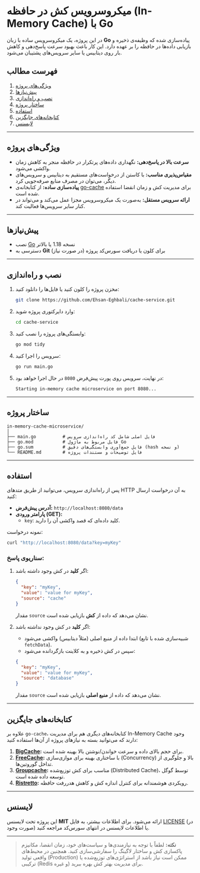 
# میکروسرویس کش در حافظه (In-Memory Cache) با Go

در این پروژه، یک میکروسرویس ساده با زبان **Go** پیاده‌سازی شده که وظیفه‌ی ذخیره و بازیابی داده‌ها در حافظه را بر عهده دارد. این کار باعث بهبود سرعت پاسخ‌دهی و کاهش بار روی دیتابیس یا سایر سرویس‌های پشتیبان می‌شود.

## فهرست مطالب

1. [ویژگی‌های پروژه](#ویژگیهای-پروژه)
2. [پیش‌نیازها](#پیشنیازها)
3. [نصب و راه‌اندازی](#نصب-و-راهاندازی)
4. [ساختار پروژه](#ساختار-پروژه)
5. [استفاده](#استفاده)
6. [کتابخانه‌های جایگزین](#کتابخانههای-جایگزین)
7. [لایسنس](#لایسنس)

---

## ویژگی‌های پروژه

- **سرعت بالا در پاسخ‌دهی:** نگهداری داده‌های پرتکرار در حافظه منجر به کاهش زمان واکشی می‌شود.
- **مقیاس‌پذیری مناسب:** با کاستن از درخواست‌های مستقیم به دیتابیس و سرویس‌های دیگر، می‌توان در مصرف منابع صرفه‌جویی کرد.
- **پیاده‌سازی ساده:** از کتابخانه‌ی [go-cache](https://github.com/patrickmn/go-cache) برای مدیریت کش و زمان انقضا استفاده شده است.
- **ارائه سرویس مستقل:** به‌صورت یک میکروسرویس مجزا عمل می‌کند و می‌تواند در کنار سایر سرویس‌ها فعالیت کند.

---

## پیش‌نیازها

- نصب [Go](https://golang.org/doc/install) نسخه 1.18 یا بالاتر
- دسترسی به **Git** برای کلون یا دریافت سورس‌کد پروژه (در صورت نیاز)

---

## نصب و راه‌اندازی

1. مخزن پروژه را کلون کنید یا فایل‌ها را دانلود کنید:

   ```bash
   git clone https://github.com/Ehsan-Eghbali/cache-service.git
   ```

2. وارد دایرکتوری پروژه شوید:

   ```bash
   cd cache-service
   ```

3. وابستگی‌های پروژه را نصب کنید:

   ```bash
   go mod tidy
   ```

4. سرویس را اجرا کنید:

   ```bash
   go run main.go
   ```

5. در نهایت، سرویس روی پورت پیش‌فرض `8080` در حال اجرا خواهد بود:

   ```
   Starting in-memory cache microservice on port 8080...
   ```

---

## ساختار پروژه

```
in-memory-cache-microservice/
│
├── main.go          # فایل اصلی شامل کد راه‌اندازی سرویس
├── go.mod           # فایل مربوط به ماژول Go
├── go.sum           # فایل جمع‌آوری وابستگی‌های دقیق (hash و نسخه)
└── README.md        # فایل توضیحات و مستندات پروژه
```

---

## استفاده

پس از راه‌اندازی سرویس، می‌توانید از طریق متدهای HTTP به آن درخواست ارسال کنید:

- **آدرس پیش‌فرض:** `http://localhost:8080/data`
- **پارامتر ورودی (GET):**
    - `key`: کلید داده‌ای که قصد واکشی آن را دارید.

نمونه درخواست:

```bash
curl "http://localhost:8080/data?key=myKey"
```

### سناریوی پاسخ:

1. اگر **کلید** در کش وجود داشته باشد:

   ```json
   {
     "key": "myKey",
     "value": "value for myKey",
     "source": "cache"
   }
   ```
   مقدار `source` نشان می‌دهد که داده از **کش** بازیابی شده است.

2. اگر **کلید** در کش وجود نداشته باشد:
    - ابتدا داده از منبع اصلی (مثلاً دیتابیس) واکشی می‌شود (شبیه‌سازی شده با تابع `fetchData`).
    - سپس در کش ذخیره و به کلاینت بازگردانده می‌شود:

   ```json
   {
     "key": "myKey",
     "value": "value for myKey",
     "source": "database"
   }
   ```
   مقدار `source` نشان می‌دهد که داده از **منبع اصلی** بازیابی شده است.

---

## کتابخانه‌های جایگزین

علاوه بر `go-cache`، کتابخانه‌های دیگری هم برای مدیریت In-Memory Cache وجود دارند که می‌توانید بسته به نیازهای پروژه از آن‌ها استفاده کنید:

1. **[BigCache](https://github.com/allegro/bigcache):** برای حجم بالای داده و سرعت خواندن/نوشتن بالا بهینه شده است.
2. **[FreeCache](https://github.com/coocood/freecache):** با ساختاری بهینه برای موازی‌سازی (Concurrency) بالا و جلوگیری از تداخل گوروتین‌ها.
3. **[Groupcache](https://github.com/golang/groupcache):** مناسب برای کش توزیع‌شده (Distributed Cache)، توسط گوگل توسعه داده شده است.
4. **[Ristretto](https://github.com/dgraph-io/ristretto):** رویکردی هوشمندانه برای کنترل اندازه کش و کاهش هدررفت حافظه.

---

## لایسنس

این پروژه تحت لایسنس **MIT** ارائه می‌شود. برای اطلاعات بیشتر، به فایل [LICENSE](LICENSE) (در صورت وجود) یا اطلاعات لایسنس در انتهای سورس‌کد مراجعه کنید.

---

> **نکته:** لطفاً با توجه به نیازمندی‌ها و سیاست‌های خود، زمان انقضا، مکانیزم پاکسازی کش و ساختار لاگینگ را سفارشی‌سازی کنید. همچنین در محیط‌های واقعی تولید (Production) ممکن است نیاز باشد از استراتژی‌های توزیع‌شده یا ترکیبی (Redis و غیره) برای مدیریت بهتر کش بهره ببرید.
